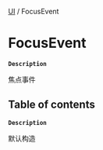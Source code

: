 [UI](../modules/UI.UI.md) / FocusEvent

# FocusEvent <Badge type="tip" text="Class" />

**`Description`**

焦点事件

## Table of contents

**`Description`**

默认构造
